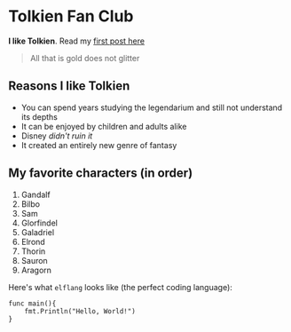 # Tolkien Fan Club

**I like Tolkien**. Read my [first post here](/majesty)

> All that is gold does not glitter

## Reasons I like Tolkien

- You can spend years studying the legendarium and still not understand its
  depths
- It can be enjoyed by children and adults alike
- Disney _didn't ruin it_
- It created an entirely new genre of fantasy

## My favorite characters (in order)

1. Gandalf
2. Bilbo
3. Sam
4. Glorfindel
5. Galadriel
6. Elrond
7. Thorin
8. Sauron
9. Aragorn

Here's what `elflang` looks like (the perfect coding language):

```
func main(){
    fmt.Println("Hello, World!")
}
```
